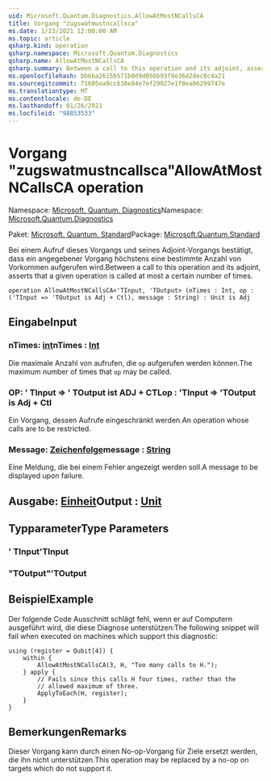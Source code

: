```yaml
---
uid: Microsoft.Quantum.Diagnostics.AllowAtMostNCallsCA
title: Vorgang "zugswatmustncallsca"
ms.date: 1/23/2021 12:00:00 AM
ms.topic: article
qsharp.kind: operation
qsharp.namespace: Microsoft.Quantum.Diagnostics
qsharp.name: AllowAtMostNCallsCA
qsharp.summary: Between a call to this operation and its adjoint, asserts that a given operation is called at most a certain number of times.
ms.openlocfilehash: bb6ba2615b571b0d9d056b93f8e36d2dec0c4a21
ms.sourcegitcommit: 71605ea9cc630e84e7ef29027e1f0ea06299747e
ms.translationtype: MT
ms.contentlocale: de-DE
ms.lasthandoff: 01/26/2021
ms.locfileid: "98853533"
---
```

# <a name="allowatmostncallsca-operation"></a><span data-ttu-id="5f762-102">Vorgang "zugswatmustncallsca"</span><span class="sxs-lookup"><span data-stu-id="5f762-102">AllowAtMostNCallsCA operation</span></span>

<span data-ttu-id="5f762-103">Namespace: [Microsoft. Quantum. Diagnostics](xref:Microsoft.Quantum.Diagnostics)</span><span class="sxs-lookup"><span data-stu-id="5f762-103">Namespace: [Microsoft.Quantum.Diagnostics](xref:Microsoft.Quantum.Diagnostics)</span></span>

<span data-ttu-id="5f762-104">Paket: [Microsoft. Quantum. Standard](https://nuget.org/packages/Microsoft.Quantum.Standard)</span><span class="sxs-lookup"><span data-stu-id="5f762-104">Package: [Microsoft.Quantum.Standard](https://nuget.org/packages/Microsoft.Quantum.Standard)</span></span>


<span data-ttu-id="5f762-105">Bei einem Aufruf dieses Vorgangs und seines Adjoint-Vorgangs bestätigt, dass ein angegebener Vorgang höchstens eine bestimmte Anzahl von Vorkommen aufgerufen wird.</span><span class="sxs-lookup"><span data-stu-id="5f762-105">Between a call to this operation and its adjoint, asserts that a given operation is called at most a certain number of times.</span></span>

```qsharp
operation AllowAtMostNCallsCA<'TInput, 'TOutput> (nTimes : Int, op : ('TInput => 'TOutput is Adj + Ctl), message : String) : Unit is Adj
```


## <a name="input"></a><span data-ttu-id="5f762-106">Eingabe</span><span class="sxs-lookup"><span data-stu-id="5f762-106">Input</span></span>

### <a name="ntimes--int"></a><span data-ttu-id="5f762-107">nTimes: [int](xref:microsoft.quantum.lang-ref.int)</span><span class="sxs-lookup"><span data-stu-id="5f762-107">nTimes : [Int](xref:microsoft.quantum.lang-ref.int)</span></span>

<span data-ttu-id="5f762-108">Die maximale Anzahl von aufrufen, die `op` aufgerufen werden können.</span><span class="sxs-lookup"><span data-stu-id="5f762-108">The maximum number of times that `op` may be called.</span></span>


### <a name="op--tinput--toutput--is-adj--ctl"></a><span data-ttu-id="5f762-109">OP: ' TInput => ' TOutput ist ADJ + CTL</span><span class="sxs-lookup"><span data-stu-id="5f762-109">op : 'TInput => 'TOutput  is Adj + Ctl</span></span>

<span data-ttu-id="5f762-110">Ein Vorgang, dessen Aufrufe eingeschränkt werden.</span><span class="sxs-lookup"><span data-stu-id="5f762-110">An operation whose calls are to be restricted.</span></span>


### <a name="message--string"></a><span data-ttu-id="5f762-111">Message: [Zeichenfolge](xref:microsoft.quantum.lang-ref.string)</span><span class="sxs-lookup"><span data-stu-id="5f762-111">message : [String](xref:microsoft.quantum.lang-ref.string)</span></span>

<span data-ttu-id="5f762-112">Eine Meldung, die bei einem Fehler angezeigt werden soll.</span><span class="sxs-lookup"><span data-stu-id="5f762-112">A message to be displayed upon failure.</span></span>



## <a name="output--unit"></a><span data-ttu-id="5f762-113">Ausgabe: [Einheit](xref:microsoft.quantum.lang-ref.unit)</span><span class="sxs-lookup"><span data-stu-id="5f762-113">Output : [Unit](xref:microsoft.quantum.lang-ref.unit)</span></span>



## <a name="type-parameters"></a><span data-ttu-id="5f762-114">Typparameter</span><span class="sxs-lookup"><span data-stu-id="5f762-114">Type Parameters</span></span>

### <a name="tinput"></a><span data-ttu-id="5f762-115">' TInput</span><span class="sxs-lookup"><span data-stu-id="5f762-115">'TInput</span></span>


### <a name="toutput"></a><span data-ttu-id="5f762-116">"TOutput"</span><span class="sxs-lookup"><span data-stu-id="5f762-116">'TOutput</span></span>



## <a name="example"></a><span data-ttu-id="5f762-117">Beispiel</span><span class="sxs-lookup"><span data-stu-id="5f762-117">Example</span></span>

<span data-ttu-id="5f762-118">Der folgende Code Ausschnitt schlägt fehl, wenn er auf Computern ausgeführt wird, die diese Diagnose unterstützen:</span><span class="sxs-lookup"><span data-stu-id="5f762-118">The following snippet will fail when executed on machines which support this diagnostic:</span></span>

```qsharp
using (register = Qubit[4]) {
    within {
        AllowAtMostNCallsCA(3, H, "Too many calls to H.");
    } apply {
        // Fails since this calls H four times, rather than the
        // allowed maximum of three.
        ApplyToEach(H, register);
    }
}
```

## <a name="remarks"></a><span data-ttu-id="5f762-119">Bemerkungen</span><span class="sxs-lookup"><span data-stu-id="5f762-119">Remarks</span></span>

<span data-ttu-id="5f762-120">Dieser Vorgang kann durch einen No-op-Vorgang für Ziele ersetzt werden, die ihn nicht unterstützen.</span><span class="sxs-lookup"><span data-stu-id="5f762-120">This operation may be replaced by a no-op on targets which do not support it.</span></span>